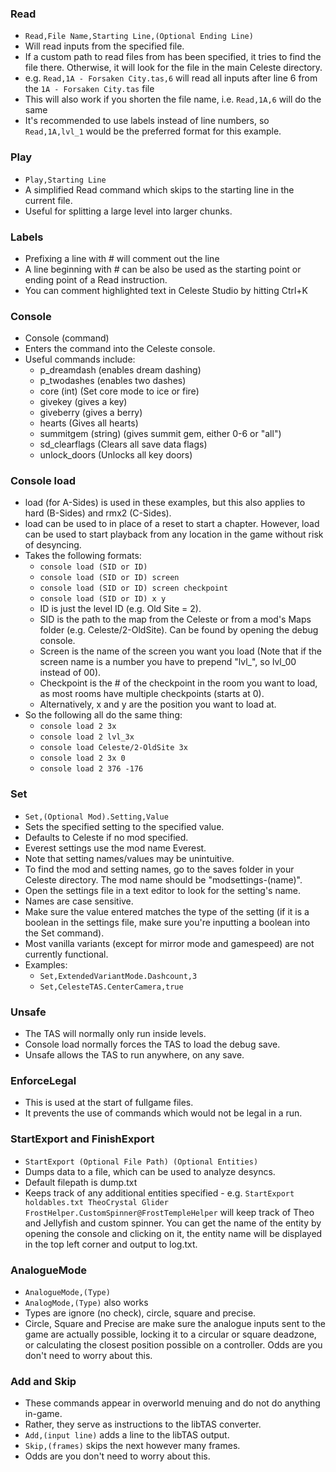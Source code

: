 ### Read
- `Read,File Name,Starting Line,(Optional Ending Line)`
- Will read inputs from the specified file.
- If a custom path to read files from has been specified, it tries to find the file there. Otherwise, it will look for the file in the main Celeste directory.
- e.g. `Read,1A - Forsaken City.tas,6` will read all inputs after line 6 from the `1A - Forsaken City.tas` file
- This will also work if you shorten the file name, i.e. `Read,1A,6` will do the same 
- It's recommended to use labels instead of line numbers, so `Read,1A,lvl_1` would be the preferred format for this example.

### Play
- `Play,Starting Line`
- A simplified Read command which skips to the starting line in the current file.
- Useful for splitting a large level into larger chunks.

### Labels
- Prefixing a line with # will comment out the line
- A line beginning with # can be also be used as the starting point or ending point of a Read instruction.
- You can comment highlighted text in Celeste Studio by hitting Ctrl+K

### Console
- Console (command)
- Enters the command into the Celeste console.
- Useful commands include:
  - p_dreamdash (enables dream dashing)
  - p_twodashes (enables two dashes)
  - core (int) (Set core mode to ice or fire)
  - givekey (gives a key)
  - giveberry (gives a berry)
  - hearts (Gives all hearts)
  - summitgem (string) (gives summit gem, either 0-6 or "all")
  - sd_clearflags (Clears all save data flags)
  - unlock_doors (Unlocks all key doors)
  
### Console load
- load (for A-Sides) is used in these examples, but this also applies to hard (B-Sides) and rmx2 (C-Sides).
- load can be used to in place of a reset to start a chapter. However, load can be used to start playback from any location in the game without risk of desyncing.
- Takes the following formats:
  - `console load (SID or ID)`
  - `console load (SID or ID) screen`
  - `console load (SID or ID) screen checkpoint`
  - `console load (SID or ID) x y`
  - ID is just the level ID (e.g. Old Site = 2).
  - SID is the path to the map from the Celeste or from a mod's Maps folder (e.g. Celeste/2-OldSite). Can be found by opening the debug console.
  - Screen is the name of the screen you want you load (Note that if the screen name is a number you have to prepend "lvl_", so lvl_00 instead of 00).
  - Checkpoint is the # of the checkpoint in the room you want to load, as most rooms have multiple checkpoints (starts at 0).
  - Alternatively, x and y are the position you want to load at.
- So the following all do the same thing:
  - `console load 2 3x`
  - `console load 2 lvl_3x`
  - `console load Celeste/2-OldSite 3x`
  - `console load 2 3x 0`
  - `console load 2 376 -176`
  
### Set
- `Set,(Optional Mod).Setting,Value`
- Sets the specified setting to the specified value.
- Defaults to Celeste if no mod specified.
- Everest settings use the mod name Everest.
- Note that setting names/values may be unintuitive.
- To find the mod and setting names, go to the saves folder in your Celeste directory. The mod name should be "modsettings-(name)".
- Open the settings file in a text editor to look for the setting's name.
- Names are case sensitive.
- Make sure the value entered matches the type of the setting (if it is a boolean in the settings file, make sure you're inputting a boolean into the Set command).
- Most vanilla variants (except for mirror mode and gamespeed) are not currently functional.
- Examples:
  - `Set,ExtendedVariantMode.Dashcount,3`
  - `Set,CelesteTAS.CenterCamera,true`

### Unsafe
- The TAS will normally only run inside levels.
- Console load normally forces the TAS to load the debug save.
- Unsafe allows the TAS to run anywhere, on any save.

### EnforceLegal
- This is used at the start of fullgame files.
- It prevents the use of commands which would not be legal in a run.
  
### StartExport and FinishExport
- `StartExport (Optional File Path) (Optional Entities)`
- Dumps data to a file, which can be used to analyze desyncs.
- Default filepath is dump.txt
- Keeps track of any additional entities specified - e.g. `StartExport holdables.txt TheoCrystal Glider FrostHelper.CustomSpinner@FrostTempleHelper` will keep track of Theo and Jellyfish and custom spinner. You can get the name of the entity by opening the console and clicking on it, the entity name will be displayed in the top left corner and output to log.txt.

### AnalogueMode
- `AnalogueMode,(Type)`
- `AnalogMode,(Type)` also works
- Types are ignore (no check), circle, square and precise.
- Circle, Square and Precise are make sure the analogue inputs sent to the game are actually possible, locking it to a circular or square deadzone, or calculating the closest position possible on a controller. Odds are you don't need to worry about this.

### Add and Skip
- These commands appear in overworld menuing and do not do anything in-game.
- Rather, they serve as instructions to the libTAS converter.
- `Add,(input line)` adds a line to the libTAS output.
- `Skip,(frames)` skips the next however many frames.
- Odds are you don't need to worry about this.
